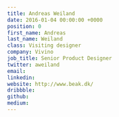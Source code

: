 ```yaml
---
title: Andreas Weiland
date: 2016-01-04 00:00:00 +0000
position: 0
first_name: Andreas
last_name: Weiland
class: Visiting designer
company: Vivino
job_title: Senior Product Designer
twitter: aweiland
email: 
linkedin: 
website: http://www.beak.dk/
dribbble: 
github: 
medium: 
---
```


